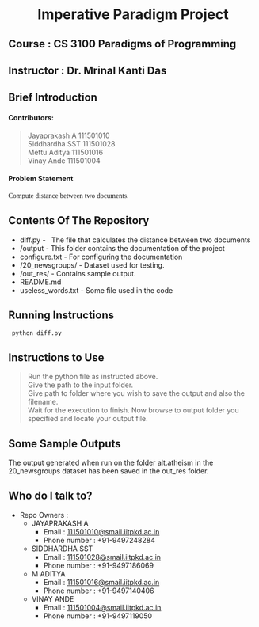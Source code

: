 # <center>Imperative Paradigm Project </center>
## Course : CS 3100 Paradigms of Programming

## Instructor : Dr. Mrinal Kanti Das
## Brief Introduction
#### Contributors: 
> Jayaprakash A     111501010  
> Siddhardha SST    111501028  
> Mettu Aditya      111501016  
> Vinay Ande        111501004  

#### Problem Statement
<span style="font-family: Calibri; font-size: 1em;">Compute distance between two documents.</span>

## Contents Of The Repository
* diff.py - &nbsp;&nbsp;The file that calculates the distance between two documents
* /output  - This folder contains the documentation of the project
* configure.txt - For configuring the documentation
* /20_newsgroups/ - Dataset used for testing.
* /out_res/ - Contains sample output.
* README.md 
* useless_words.txt - Some file used in the code

## Running Instructions
``` python diff.py```
## Instructions to Use
> Run the python file as instructed above.  
> Give the path to the input folder.  
> Give path to folder where you wish to save the output and also the filename.  
> Wait for the execution to finish. Now browse to output folder you specified and locate your output file.  
## Some Sample Outputs
 The output generated when run on the folder alt.atheism in the 20_newsgroups dataset has been saved in the out_res folder.

## Who do I talk to?

* Repo Owners : 
	- JAYAPRAKASH A
    	- Email : 111501010@smail.iitpkd.ac.in
    	- Phone number : +91-9497248284
	- SIDDHARDHA SST
    	- Email : 111501028@smail.iitpkd.ac.in
    	- Phone number : +91-9497186069
	- M ADITYA
    	- Email : 111501016@smail.iitpkd.ac.in
    	- Phone number : +91-9497140406
	- VINAY ANDE
    	- Email : 111501004@smail.iitpkd.ac.in
    	- Phone number : +91-9497119050
